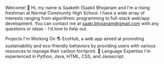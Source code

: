 Welcome! 👋
Hi, my name is Saaketh (Saaki) Bhojanam and I'm a rising freshman at Normal Community High School. I have a wide array of interests ranging from algorithmic programming to full-stack web/app development. You can contact me at saaki.bhojanam@gmail.com with any questions or ideas - I'd love to help out.

Projects I'm Working On
🌎 EcoHub, a web app aimed at promoting sustainability and eco-friendly behaviors by providing users with various resources to manage their carbon forrtprint.
🌱 Language Expertise
I'm experienced in Python, Java, HTML, CSS, and Javascript.
